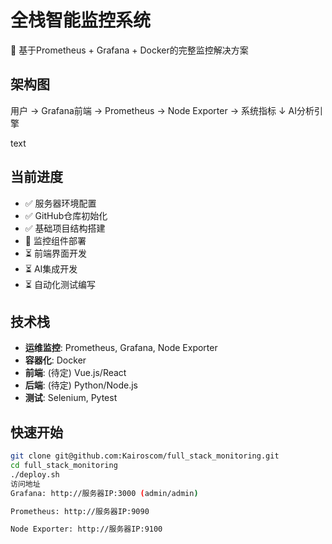# 全栈智能监控系统

🚀 基于Prometheus + Grafana + Docker的完整监控解决方案

## 架构图
用户 → Grafana前端 → Prometheus → Node Exporter → 系统指标
↓
AI分析引擎

text

## 当前进度
- ✅ 服务器环境配置
- ✅ GitHub仓库初始化  
- ✅ 基础项目结构搭建
- 🔄 监控组件部署
- ⏳ 前端界面开发
- ⏳ AI集成开发
- ⏳ 自动化测试编写

## 技术栈
- **运维监控**: Prometheus, Grafana, Node Exporter
- **容器化**: Docker
- **前端**: (待定) Vue.js/React
- **后端**: (待定) Python/Node.js
- **测试**: Selenium, Pytest

## 快速开始
```bash
git clone git@github.com:Kairoscom/full_stack_monitoring.git
cd full_stack_monitoring
./deploy.sh
访问地址
Grafana: http://服务器IP:3000 (admin/admin)

Prometheus: http://服务器IP:9090

Node Exporter: http://服务器IP:9100
